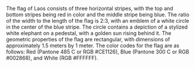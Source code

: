 The flag of Laos consists of three horizontal stripes, with the top and bottom stripes being red in color and the middle stripe being blue. The ratio of the width to the length of the flag is 2:3, with an emblem of a white circle in the center of the blue stripe. The circle contains a depiction of a stylized white elephant on a pedestal, with a golden sun rising behind it. The geometric properties of the flag are rectangular, with dimensions of approximately 1.5 meters by 1 meter. The color codes for the flag are as follows: Red (Pantone 485 C or RGB #CE1126), Blue (Pantone 300 C or RGB #002868), and White (RGB #FFFFFF).